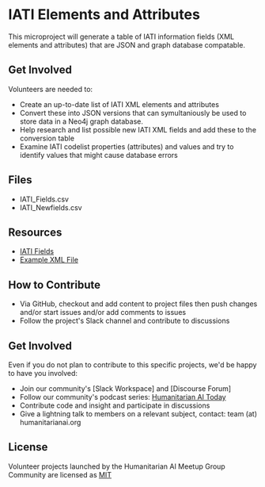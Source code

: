 # IATI Elements and Attributes 

This microproject will generate a table of IATI information fields (XML elements and attributes) that are JSON and graph database compatable.

## Get Involved

Volunteers are needed to:

* Create an up-to-date list of IATI XML elements and attributes
* Convert these into JSON versions that can symultaniously be used to store data in a Neo4j graph database.
* Help research and list possible new IATI XML fields and add these to the conversion table
* Examine IATI codelist properties (attributes) and values and try to identify values that might cause database errors

## Files

* IATI_Fields.csv
* IATI_Newfields.csv

## Resources

* [IATI Fields]()
* [Example XML File]()

## How to Contribute

* Via GitHub, checkout and add content to project files then push changes and/or start issues and/or add comments to issues
* Follow the project's Slack channel and contribute to discussions

## Get Involved

Even if you do not plan to contribute to this specific projects, we'd be happy to have you involved:

* Join our community's [Slack Workspace] and [Discourse Forum] 
* Follow our community's podcast series: [Humanitarian AI Today]()
* Contribute code and insight and participate in discussions
* Give a lightning talk to members on a relevant subject, contact: team (at) humanitarianai.org

## License

Volunteer projects launched by the Humanitarian AI Meetup Group Community are licensed as [MIT]()

